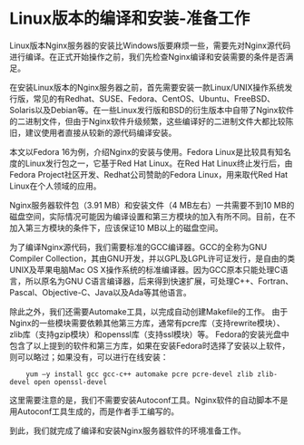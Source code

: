 # Linux版本的编译和安装-准备工作

Linux版本Nginx服务器的安装比Windows版要麻烦一些，需要先对Nginx源代码进行编译。在正式开始操作之前，我们先检查Nginx编译和安装需要的条件是否满足。

在安装Linux版本的Nginx服务器之前，首先需要安装一款Linux/UNIX操作系统发行版，常见的有Redhat、SUSE、Fedora、CentOS、Ubuntu、FreeBSD、Solaris以及Debian等。在一些Linux发行版和BSD的衍生版本中自带了Nginx软件的二进制文件，但由于Nginx软件升级频繁，这些编译好的二进制文件大都比较陈旧，建议使用者直接从较新的源代码编译安装。

本文以Fedora 16为例，介绍Nginx的安装与使用。Fedora Linux是比较具有知名度的Linux发行包之一，它基于Red Hat Linux。在Red Hat Linux终止发行后，由Fedora Project社区开发、Redhat公司赞助的Fedora Linux，用来取代Red Hat Linux在个人领域的应用。

Nginx服务器软件包（3.91 MB）和安装文件（4 MB左右）一共需要不到10 MB的磁盘空间，实际情况可能因为编译设置和第三方模块的加入有所不同。目前，在不加入第三方模块的条件下，应该保证10 MB以上的磁盘空间。

为了编译Nginx源代码，我们需要标准的GCC编译器。GCC的全称为GNU Compiler Collection，其由GNU开发，并以GPL及LGPL许可证发行，是自由的类UNIX及苹果电脑Mac OS X操作系统的标准编译器。因为GCC原本只能处理C语言，所以原名为GNU C语言编译器，后来得到快速扩展，可处理C++、Fortran、Pascal、Objective-C、Java以及Ada等其他语言。

除此之外，我们还需要Automake工具，以完成自动创建Makefile的工作。
由于Nginx的一些模块需要依赖其他第三方库，通常有pcre库（支持rewrite模块）、zlib库（支持gzip模块）和openssl库（支持ssl模块）等。
Fedora的安装光盘中包含了以上提到的软件和第三方库，如果在安装Fedora时选择了安装以上软件，则可以略过；如果没有，可以进行在线安装：
```
    yum –y install gcc gcc-c++ automake pcre pcre-devel zlib zlib-devel open openssl-devel
```
这里需要注意的是，我们不需要安装Autoconf工具。Nginx软件的自动脚本不是用Autoconf工具生成的，而是作者手工编写的。

到此，我们就完成了编译和安装Nginx服务器软件的环境准备工作。